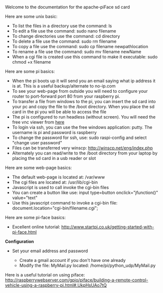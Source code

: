 Welcome to the documentation for the apache-piFace sd card
<p>
Here are some unix basic:
<ul>
  <li>To list the files in a directory use the command: ls </li>
  <li>To edit a file use the command: sudo nano filename</li>
  <li>To change directories use the command: cd directory</li>
  <li>To delete a file use the command: sudo rm filename</li>
  <li>To copy a file use the command: sudo cp filename newpathlocation</li>
  <li>To rename a file use the command: sudo mv filename newName</li>
  <li>When a cgi file is created use this command to make it executable: sudo chmod +x filename </li>
</ul>


Here are some pi basics:
<ul>
  <li>When the pi boots up it will send you an email saying what ip address it is at.  This is a useful backup/alternate to no-ip.com</li>
  <li>To see your web-page from outside you will need to configure your router to port-forward port 80 from your raspberry pi.</li>  
  <li>To transfer a file from windows to the pi, you can insert the sd card into your pc and copy the file to the /boot directory.  When you place the sd card in the pi you will be able to access the file</li>
  <li>The pi is configured to run headless (without screen).  You will need the free vnc viewer from <a href="http://www.tightvnc.com/download.php">here</a></li>
  <li>To login via ssh, you can use the free windows application: putty.  The username is pi and password is raspberry</li>
  <li>To change the password for ssh, use: sudo raspi-config and select "change user password"</li> 
  <li>Files can be transferred very winscp: <a href="http://winscp.net/eng/index.php">http://winscp.net/eng/index.php</a></li>
  <li>Alternately you can read/write to the /boot directory from your laptop by placing the sd card in a usb reader or slot</li>
</ul>

Here are some web-page basics:
<ul>
  <li>The default web-page is located at: /var/www</li>
  <li>The cgi files are located at: /usr/lib/cgi-bin</li>
  <li>Javascript is used to call invoke the cgi-bin files</li>
  <li>You can create a button like use: input type=button onclick="jfunction()" value="text" </li>
  <li>Use this javascript command to invoke a cgi-bin file: document.location="cgi-bin/filename.cgi";</li>
</ul>

Here are some pi-face basics:
<ul>
  <li>Excellent online tutorial: <a href="http://www.startpi.co.uk/getting-started-with-pi-face.html">http://www.startpi.co.uk/getting-started-with-pi-face.html</a></li>
</ul>


<b>Configuration</b><br>
<ul>
<li>Set your email address and password</li>
   <ul>
      <li>Create a gmail account if you don't have one already</li>
      <li>Modify the file: MyMail.py located: /home/pi/python_udp/MyMail.py</li>
   </ul>
</ul>

Here is a useful tutorial on using piface: <a href="http://raspberrywebserver.com/gpio/piface/building-a-remote-control-vehicle-using-a-raspberry-pi.html#.UkpHsUAo7tQ">http://raspberrywebserver.com/gpio/piface/building-a-remote-control-vehicle-using-a-raspberry-pi.html#.UkpHsUAo7tQ</a>